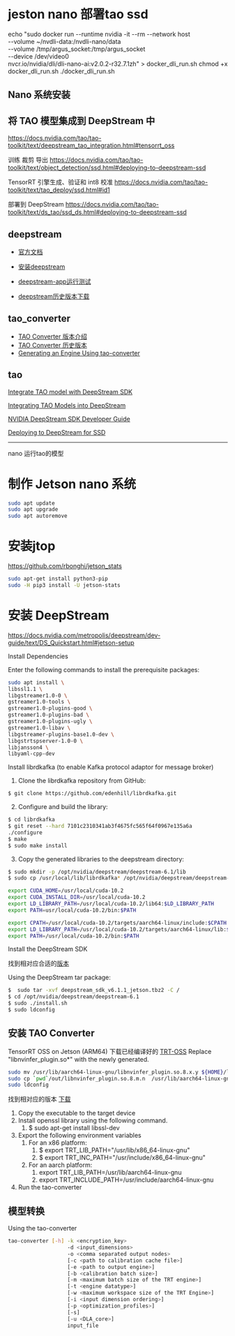 # jeston nano 部署tao ssd
echo "sudo docker run --runtime nvidia -it --rm --network host \
    --volume ~/nvdli-data:/nvdli-nano/data \
    --volume /tmp/argus_socket:/tmp/argus_socket \
    --device /dev/video0 \
    nvcr.io/nvidia/dli/dli-nano-ai:v2.0.2-r32.7.1zh" > docker_dli_run.sh
chmod +x docker_dli_run.sh
./docker_dli_run.sh

## Nano 系统安装

## 将 TAO 模型集成到 DeepStream 中

https://docs.nvidia.com/tao/tao-toolkit/text/deepstream_tao_integration.html#tensorrt_oss

训练 裁剪 导出
https://docs.nvidia.com/tao/tao-toolkit/text/object_detection/ssd.html#deploying-to-deepstream-ssd

TensorRT 引擎生成、验证和 int8 校准
https://docs.nvidia.com/tao/tao-toolkit/text/tao_deploy/ssd.html#id1

部署到 DeepStream
https://docs.nvidia.com/tao/tao-toolkit/text/ds_tao/ssd_ds.html#deploying-to-deepstream-ssd

## deepstream

- [官方文档](https://docs.nvidia.com/metropolis/deepstream/dev-guide/index.html)

- [安装deepstream](https://docs.nvidia.com/metropolis/deepstream/dev-guide/text/DS_Quickstart.html#jetson-setup)

- [deepstream-app运行测试](https://docs.nvidia.com/metropolis/deepstream/dev-guide/text/DS_ref_app_deepstream.html
)

- [deepstream历史版本下载](https://developer.nvidia.com/embedded/deepstream-on-jetson-downloads-archived)

## tao_converter

- [TAO Converter 版本介绍](https://docs.nvidia.com/tao/tao-toolkit/text/ds_tao/tao_converter.html)
- [TAO Converter 历史版本](https://catalog.ngc.nvidia.com/orgs/nvidia/teams/tao/resources/tao-converter/version)
- [Generating an Engine Using tao-converter](https://docs.nvidia.com/tao/tao-toolkit/text/ds_tao/ssd_ds.html#deploying-to-deepstream-ssd)

## tao 

[Integrate TAO model with DeepStream SDK](https://github.com/NVIDIA-AI-IOT/deepstream_tao_apps)

[Integrating TAO Models into DeepStream](https://docs.nvidia.com/tao/tao-toolkit/text/deepstream_tao_integration.html#tensorrt_oss)

[NVIDIA DeepStream SDK Developer Guide](https://docs.nvidia.com/metropolis/deepstream/dev-guide/index.html)

[Deploying to DeepStream for SSD](https://docs.nvidia.com/tao/tao-toolkit/text/ds_tao/ssd_ds.html#deploying-to-deepstream-ssd)


----

nano 运行tao的模型

# 制作 Jetson nano 系统

```sh
sudo apt update
sudo apt upgrade
sudo apt autoremove
```

# 安装jtop

https://github.com/rbonghi/jetson_stats

```sh
sudo apt-get install python3-pip
sudo -H pip3 install -U jetson-stats
```

# 安装 DeepStream 

https://docs.nvidia.com/metropolis/deepstream/dev-guide/text/DS_Quickstart.html#jetson-setup

Install Dependencies

Enter the following commands to install the prerequisite packages: 
```sh
sudo apt install \
libssl1.1 \
libgstreamer1.0-0 \
gstreamer1.0-tools \
gstreamer1.0-plugins-good \
gstreamer1.0-plugins-bad \
gstreamer1.0-plugins-ugly \
gstreamer1.0-libav \
libgstreamer-plugins-base1.0-dev \
libgstrtspserver-1.0-0 \
libjansson4 \
libyaml-cpp-dev
```

Install librdkafka (to enable Kafka protocol adaptor for message broker)

1. Clone the librdkafka repository from GitHub:

```sh
$ git clone https://github.com/edenhill/librdkafka.git
```

2. Configure and build the library:

```sh
$ cd librdkafka
$ git reset --hard 7101c2310341ab3f4675fc565f64f0967e135a6a
./configure
$ make
$ sudo make install
```

3. Copy the generated libraries to the deepstream directory:

```sh
$ sudo mkdir -p /opt/nvidia/deepstream/deepstream-6.1/lib
$ sudo cp /usr/local/lib/librdkafka* /opt/nvidia/deepstream/deepstream-6.1/lib

export CUDA_HOME=/usr/local/cuda-10.2
export CUDA_INSTALL_DIR=/usr/local/cuda-10.2
export LD_LIBRARY_PATH=/usr/local/cuda-10.2/lib64:$LD_LIBRARY_PATH
export PATH=usr/local/cuda-10.2/bin:$PATH

export CPATH=/usr/local/cuda-10.2/targets/aarch64-linux/include:$CPATH
export LD_LIBRARY_PATH=/usr/local/cuda-10.2/targets/aarch64-linux/lib:$LD_LIBRARY_PATH
export PATH=/usr/local/cuda-10.2/bin:$PATH

```

Install the DeepStream SDK

找到相对应合适的[版本]((https://developer.nvidia.com/embedded/deepstream-on-jetson-downloads-archived))

Using the DeepStream tar package:
```sh
$  sudo tar -xvf deepstream_sdk_v6.1.1_jetson.tbz2 -C /
$ cd /opt/nvidia/deepstream/deepstream-6.1
$ sudo ./install.sh
$ sudo ldconfig
```

## 安装 TAO Converter

TensorRT OSS on Jetson (ARM64)
下载已经编译好的
[TRT-OSS](https://github.com/NVIDIA-AI-IOT/deepstream_tao_apps/tree/master/TRT-OSS/Jetson)
Replace "libnvinfer_plugin.so*" with the newly generated.

```sh
sudo mv /usr/lib/aarch64-linux-gnu/libnvinfer_plugin.so.8.x.y ${HOME}/libnvinfer_plugin.so.8.x.y.bak   // backup original libnvinfer_plugin.so.x.y
sudo cp `pwd`/out/libnvinfer_plugin.so.8.m.n  /usr/lib/aarch64-linux-gnu/libnvinfer_plugin.so.8.x.y
sudo ldconfig
```

找到相对应的版本
[下载](https://catalog.ngc.nvidia.com/orgs/nvidia/teams/tao/resources/tao-converter/version)

1. Copy the executable to the target device 
2. Install openssl library using the following command.
   1. $ sudo apt-get install libssl-dev
3. Export the following environment variables
   1. For an x86 platform:
      1. $ export TRT_LIB_PATH="/usr/lib/x86_64-linux-gnu"
      2. $ export TRT_INC_PATH="/usr/include/x86_64-linux-gnu"
   2. For an aarch platform:
      1. export TRT_LIB_PATH=/usr/lib/aarch64-linux-gnu
      2. export TRT_INCLUDE_PATH=/usr/include/aarch64-linux-gnu
4. Run the tao-converter

## 模型转换

Using the tao-converter
```sh
tao-converter [-h] -k <encryption_key>
                   -d <input_dimensions>
                   -o <comma separated output nodes>
                   [-c <path to calibration cache file>]
                   [-e <path to output engine>]
                   [-b <calibration batch size>]
                   [-m <maximum batch size of the TRT engine>]
                   [-t <engine datatype>]
                   [-w <maximum workspace size of the TRT Engine>]
                   [-i <input dimension ordering>]
                   [-p <optimization_profiles>]
                   [-s]
                   [-u <DLA_core>]
                   input_file
```
